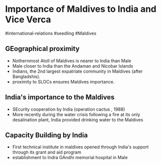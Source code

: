 # Importance of Maldives to India and Vice Verca
#international-relations #seedling  #Maldives


## GEographical proximity
- Nothernmost Atoll of Maldives is nearer to India than Male
- Male closer to India than the Andaman and Nicobar Islands
- Indians, the 2nd largest expatriate community in Maldives (after Bangladshis).
- proximity to SLOCs ensures Maldives importance.


## India's importance to the Maldives
- SEcurity cooperation by India (operation cactus , 1988)
- More recently during the water  crisis following a fire at its only desalination plant, India provided drinking water to the Maldives
## Capacity Building by India
- First technical institute in maldives opened through India's support through its grant and aid program
- establishment to Indra GAndhi memorial hospital in Male
